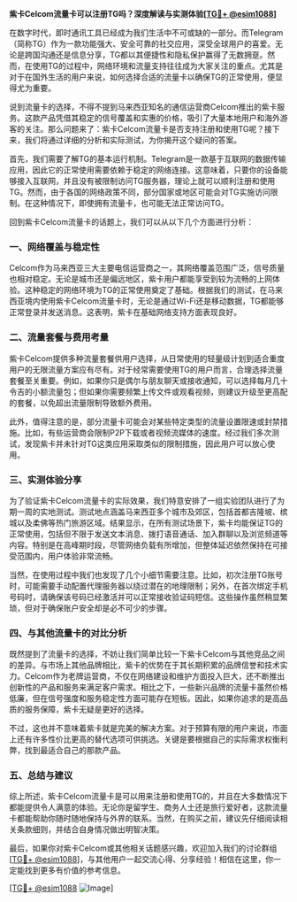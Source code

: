 **紫卡Celcom流量卡可以注册TG吗？深度解读与实测体验[[TG💪+ @esim1088](https://t.me/s/esim1088)]**

在数字时代，即时通讯工具已经成为我们生活中不可或缺的一部分。而Telegram（简称TG）作为一款功能强大、安全可靠的社交应用，深受全球用户的喜爱。无论是跨国沟通还是信息分享，TG都以其便捷性和隐私保护赢得了无数拥趸。然而，在使用TG的过程中，网络环境和流量支持往往成为大家关注的重点。尤其是对于在国外生活的用户来说，如何选择合适的流量卡以确保TG的正常使用，便显得尤为重要。

说到流量卡的选择，不得不提到马来西亚知名的通信运营商Celcom推出的紫卡服务。这款产品凭借其稳定的信号覆盖和实惠的价格，吸引了大量本地用户和海外游客的关注。那么问题来了：紫卡Celcom流量卡是否支持注册和使用TG呢？接下来，我们将通过详细的分析和实际测试，为你揭开这个疑问的答案。

首先，我们需要了解TG的基本运行机制。Telegram是一款基于互联网的数据传输应用，因此它的正常使用需要依赖于稳定的网络连接。这意味着，只要你的设备能够接入互联网，并且没有被限制访问TG服务器，理论上就可以顺利注册和使用TG。然而，由于各国的网络政策不同，部分国家或地区可能会对TG实施访问限制。在这种情况下，即使拥有流量卡，也可能无法正常访问TG。

回到紫卡Celcom流量卡的话题上，我们可以从以下几个方面进行分析：

### 一、网络覆盖与稳定性

Celcom作为马来西亚三大主要电信运营商之一，其网络覆盖范围广泛，信号质量也相对稳定。无论是城市还是偏远地区，紫卡用户都能享受到较为流畅的上网体验。这种稳定的网络环境为TG的正常使用奠定了基础。根据我们的测试，在马来西亚境内使用紫卡Celcom流量卡时，无论是通过Wi-Fi还是移动数据，TG都能够正常登录并发送消息。这表明，紫卡在基础网络支持方面表现良好。

### 二、流量套餐与费用考量

紫卡Celcom提供多种流量套餐供用户选择，从日常使用的轻量级计划到适合重度用户的无限流量方案应有尽有。对于经常需要使用TG的用户而言，合理选择流量套餐至关重要。例如，如果你只是偶尔与朋友聊天或接收通知，可以选择每月几十令吉的小额流量包；但如果你需要频繁上传文件或观看视频，则建议升级至更高配的套餐，以免超出流量限制导致额外费用。

此外，值得注意的是，部分流量卡可能会对某些特定类型的流量设置限速或封禁措施。比如，有些运营商会限制P2P下载或者视频流媒体的速度。经过我们多次测试，发现紫卡并未针对TG这类应用采取类似的限制措施，因此用户可以放心使用。

### 三、实测体验分享

为了验证紫卡Celcom流量卡的实际效果，我们特意安排了一组实验团队进行了为期一周的实地测试。测试地点涵盖马来西亚多个城市及郊区，包括首都吉隆坡、槟城以及柔佛等热门旅游区域。结果显示，在所有测试场景下，紫卡均能保证TG的正常使用，包括但不限于发送文本消息、拨打语音通话、加入群聊以及浏览频道等内容。特别是在高峰期时段，尽管网络负载有所增加，但整体延迟依然保持在可接受范围内，用户体验非常流畅。

当然，在使用过程中我们也发现了几个小细节需要注意。比如，初次注册TG账号时，可能需要手动配置代理服务器以绕过潜在的地理限制；另外，在首次绑定手机号码时，请确保该号码已经激活并可以正常接收验证码短信。这些操作虽然稍显繁琐，但对于确保账户安全却是必不可少的步骤。

### 四、与其他流量卡的对比分析

既然提到了流量卡的选择，不妨让我们简单比较一下紫卡Celcom与其他竞品之间的差异。与市场上其他品牌相比，紫卡的优势在于其长期积累的品牌信誉和技术实力。Celcom作为老牌运营商，不仅在网络建设和维护方面投入巨大，还不断推出创新性的产品和服务来满足客户需求。相比之下，一些新兴品牌的流量卡虽然价格低廉，但在信号强度和服务稳定性方面可能存在短板。因此，如果你追求的是高品质的服务保障，紫卡无疑是更好的选择。

不过，这也并不意味着紫卡就是完美的解决方案。对于预算有限的用户来说，市面上还有许多性价比更高的替代选项可供挑选。关键是要根据自己的实际需求权衡利弊，找到最适合自己的那款产品。

### 五、总结与建议

综上所述，紫卡Celcom流量卡是可以用来注册和使用TG的，并且在大多数情况下都能提供令人满意的体验。无论你是留学生、商务人士还是旅行爱好者，这款流量卡都能帮助你随时随地保持与外界的联系。当然，在购买之前，建议先仔细阅读相关条款细则，并结合自身情况做出明智决策。

最后，如果你对紫卡Celcom或其他相关话题感兴趣，欢迎加入我们的讨论群组[[TG💪+ @esim1088](https://t.me/s/esim1088)]，与其他用户一起交流心得、分享经验！相信在这里，你一定能找到更多有价值的参考信息。

[[TG💪+ @esim1088](https://t.me/s/esim1088) ![Image](https://i.postimg.cc/4NQfJmqS/Snipaste-2025-05-13-00-14-12.png)]